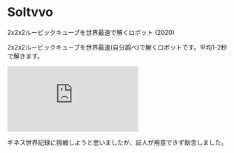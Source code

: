 # Soltvvo

2x2x2ルービックキューブを世界最速で解くロボット (2020)



2x2x2ルービックキューブを世界最速(自分調べ)で解くロボットです。平均1-2秒で解きます。

<div class="youtube">
<iframe src="https://www.youtube.com/embed/Fok7bAn-NSs" title="YouTube video player" frameborder="0" allow="accelerometer; autoplay; clipboard-write; encrypted-media; gyroscope; picture-in-picture" allowfullscreen></iframe>
</div>

ギネス世界記録に挑戦しようと思いましたが、証人が用意できず断念しました。
